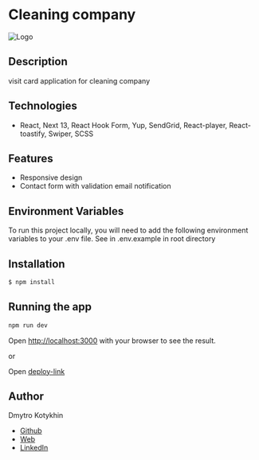 # Cleaning company

![Logo](https://main--splendid-platypus-670577.netlify.app/logo.svg)

## Description

visit card application for cleaning company

## Technologies

 -   React, Next 13, React Hook Form, Yup, SendGrid, React-player, React-toastify, Swiper,  SCSS

 ## Features

 -   Responsive design
 -   Contact form with validation email notification

 ## Environment Variables

To run this project locally, you will need to add the following environment variables to your .env file. See in .env.example in root directory

## Installation

```bash
$ npm install
```

## Running the app

```bash
npm run dev
```

Open [http://localhost:3000](http://localhost:3000) with your browser to see the result.

or

Open [deploy-link](https://main--splendid-platypus-670577.netlify.app)

## Author

Dmytro Kotykhin
-   [Github](https://github.com/DKotykhin)
-   [Web](https://dmytro-kotykhin.pp.ua)
-   [LinkedIn](https://www.linkedin.com/in/dmytro-kotykhin-4683151b)
